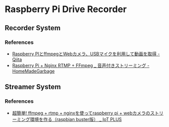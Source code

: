 # Raspberry Pi Drive Recorder

## Recorder System
### References
- [Raspberry PIとffmpegとWebカメラ、USBマイクを利用して動画を取得 - Qiita](https://qiita.com/fujino-fpu/items/7ebcabfd95b755238398)
- [Raspberry Pi + Nginx RTMP + FFmpeg _ 音声付きストリーミング - HomeMadeGarbage](https://homemadegarbage.com/raspi-ffmpeg-rtmp)


## Streamer System
### References
- [超簡単! ffmpeg + rtmp + nginxを使ってraspberry pi + webカメラのストリーミング環境を作る（raspbian buster版） _ IoT PLUS](https://iot-plus.net/make/raspi/raspbian-buster-streaming-server-using-ffmpeg-rtmp-nginx/#toc_id_2)





